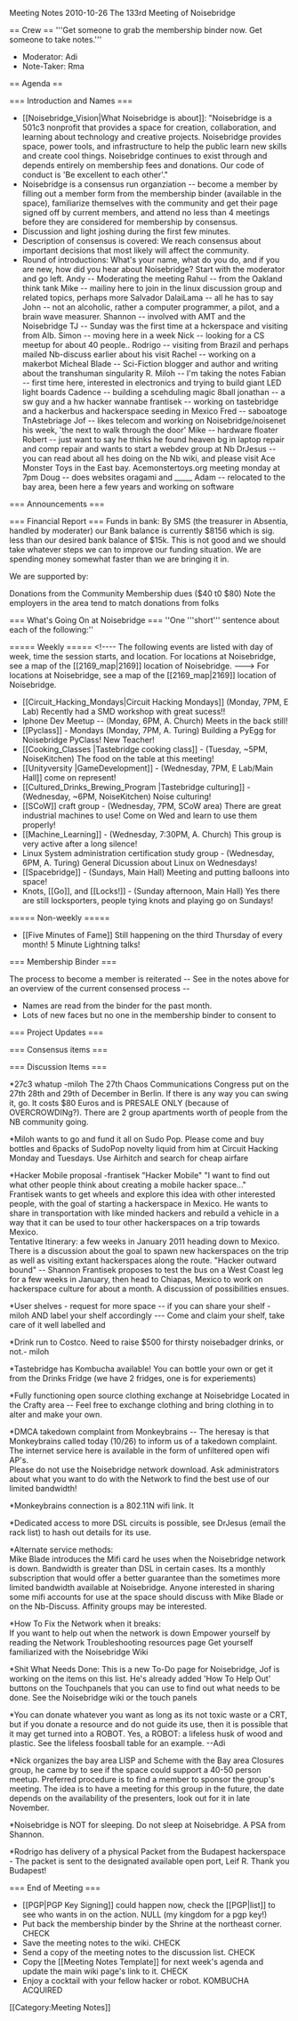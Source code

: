 Meeting Notes 2010-10-26 
 The 133rd Meeting of Noisebridge

== Crew ==
'''Get someone to grab the membership binder now. Get someone to take notes.'''

* Moderator: Adi
* Note-Taker: Rma

== Agenda ==

=== Introduction and Names ===
* [[Noisebridge_Vision|What Noisebridge is about]]: "Noisebridge is a 501c3 nonprofit that provides a space for creation, collaboration, and learning about technology and creative projects. Noisebridge provides space, power tools, and infrastructure to help the public learn new skills and create cool things. Noisebridge continues to exist through and depends entirely on membership fees and donations. Our code of conduct is 'Be excellent to each other'."
* Noisebridge is a consensus run organziation -- become a member by filling out a member form from the membership binder (available in the space), familiarize themselves with the community and get their page signed off by current members, and attend no less than 4 meetings before they are considered for membership by consensus.
* Discussion and light joshing during the first few minutes.  
* Description of consensus is covered:  We reach consensus about important decisions that most likely will affect the community.
* Round of introductions: What's your name, what do you do, and if you are new, how did you hear about Noisebridge? Start with the moderator and go left.
    Andy -- Moderating the meeting 
    Rahul -- from the Oakland think tank
    Mike -- mailiny here to join in the linux discussion group and related topics, perhaps more
    Salvador DalaiLama -- all he has to say
    John -- not an alcoholic, rather a computer programmer, a pilot, and a brain wave measurer.
    Shannon -- involved with AMT and the Noisebridge
    TJ -- Sunday was the first time at a hckerspace and visiting from Alb.
    Simon -- moving here in a week
    Nick -- looking for a CS meetup for about 40 people..
    Rodrigo -- visiting from Brazil and perhaps mailed Nb-discuss earlier about his visit
    Rachel -- working on a makerbot 
    Micheal Blade -- Sci-Fiction blogger and author and writing about the transhuman singularity
    R. Miloh -- I'm taking the notes
    Fabian -- first time here, interested in electronics and trying to build giant LED light boards
    Cadence -- building a scehduling magic 8ball
    jonathan --  a sw guy and a hw hacker wannabe
    frantisek -- working on tastebridge and a hackerbus and hackerspace seeding in Mexico
    Fred -- saboatoge TnAstebriage
    Jof -- likes telecom and working on Noisebridge/noisenet his week, 'the next to walk through the door'
    Mike -- hardware floater
    Robert -- just want to say he thinks he found heaven bg in laptop repair and comp repair and wants to start a webdev group at Nb
    DrJesus -- you can read about all hes doing on the Nb wiki, and please visit Ace Monster Toys in the East bay. Acemonstertoys.org meeting monday at 7pm
    Doug -- does websites oragami and _____
    Adam -- relocated to the bay area, been here a few years and working on software


=== Announcements ===

=== Financial Report ===
Funds in bank: 
By SMS (the treasurer in Absentia, handled by moderater) our Bank balance is currently $8156 which is sig. less than our desired bank balance of $15k.  This is not good and we should take whatever steps we can to improve our funding situation.  We are spending money somewhat faster than we are bringing it in.

We are supported by: 

Donations from the Community
Membership dues ($40 t0 $80)
Note the employers in the area tend to match donations from folks

=== What's Going On at Noisebridge ===
''One '''short''' sentence about each of the following:''

===== Weekly =====
&lt;!----
The following events are listed with day of week, time the session starts, and location.
For locations at Noisebridge, see a map of the [[2169_map|2169]] location of Noisebridge.
--->
For locations at Noisebridge, see a map of the [[2169_map|2169]] location of Noisebridge.

* [[Circuit_Hacking_Mondays|Circuit Hacking Mondays]] (Monday, 7PM,  E Lab)  Recently had a SMD workshop with great sucess!!
* Iphone Dev Meetup  -- (Monday, 6PM, A. Church)  Meets in the back still! 
* [[Pyclass]] - Mondays (Monday, 7PM, A. Turing)  Building a PyEgg for Noisebridge PyClass!  New Teacher!
* [[Cooking_Classes |Tastebridge cooking class]] - (Tuesday, ~5PM, NoiseKitchen)  The food on the table at this meeting!
* [[Unityversity |GameDevelopment]] - (Wednesday, 7PM, E Lab/Main Hall]]  come on represent!
* [[Cultured_Drinks_Brewing_Program |Tastebridge culturing]] - (Wednesday, ~6PM, NoiseKitchen)  Noise culturing!
* [[SCoW]] craft group - (Wednesday, 7PM, SCoW area)  There are great industrial machines to use!  Come on Wed and learn to use them properly!
* [[Machine_Learning]] - (Wednesday, 7:30PM, A. Church)  This group is very active after a long silence! 
* Linux System administration certification study group - (Wednesday, 6PM, A. Turing)  General Dicussion about Linux on Wednesdays!
* [[Spacebridge]] - (Sundays, Main Hall)   Meeting and putting balloons into space!
* Knots, [[Go]], and [[Locks!]] - (Sunday afternoon, Main Hall)  Yes there are still locksporters, people tying knots and playing go on Sundays!

===== Non-weekly =====
* [[Five Minutes of Fame]]  Still happening on the third Thursday of every month!  5 Minute Lightning talks!  


=== Membership Binder ===

The process to become a member is reiterated -- See in the notes above for an overview of the current consensed process -- 

* Names are read from the binder for the past month.
* Lots of new faces but no one in the membership binder to consent to

=== Project Updates ===

=== Consensus items ===

=== Discussion Items ===

*27c3 whatup   -miloh
The 27th Chaos Communications Congress put on the 27th 28th and 29th of December in Berlin.  If there is any way you can swing it, go.
It costs $80 Euros and is PRESALE ONLY (because of OVERCROWDINg?).  There are 2 group apartments worth of people from the NB community going.

*Miloh wants to go and fund it all on Sudo Pop.  Please come and buy bottles and 6packs of SudoPop novelty liquid from him at Circuit Hacking Monday and Tuesdays.
Use Airhitch and search for cheap airfare 

*Hacker Mobile proposal -frantisek
"Hacker Mobile"
"I want to find out what other people think about creating a mobile hacker space..."  
Frantisek wants to get wheels and explore this idea with other interested people, with the goal of starting a hackerspace in Mexico.  He wants to share in transportation with like minded hackers and rebuild a vehicle in a way that it can be used to tour other hackerspaces on a trip towards Mexico.  
Tentative Itinerary:  a few weeks in January 2011 heading down to Mexico. 
There is a discussion about the goal to spawn new hackerspaces on the trip as well as visiting extant hackerspaces along the route.
"Hacker outward bound"  -- Shannon
Frantisek proposes to test the bus on a West Coast leg for a few weeks in January, then head to Chiapas, Mexico to work on hackerspace culture for about a month.
A discussion of possibilities ensues.

*User shelves -  request for more space -- if you can share your shelf  -miloh
AND label your shelf accordingly --- 
Come and claim your shelf, take care of it well labelled and 

*Drink run to Costco.   Need to raise $500 for thirsty noisebadger drinks, or not.- miloh

*Tastebridge has Kombucha available!  You can bottle your own or get it from the Drinks Fridge (we have 2 fridges, one  is for experiements)

*Fully functioning open source clothing exchange at Noisebridge  Located in the Crafty area --
Feel free to exchange clothing and bring clothing in to alter and make your own.

*DMCA takedown complaint from Monkeybrains -- The heresay is that Monkeybrains called today (10/26) to inform us of a takedown complaint.
The internet service here is available in the form of unfiltered open wifi AP's.  
Please do not use the Noisebridge network download.  Ask administrators about what you want to do with the Network to find the best use of our limited bandwidth!

*Monkeybrains connection is a 802.11N wifi link.  It 

*Dedicated access to more DSL circuits is possible, see DrJesus (email the rack list) to hash out details for its use.  
 
*Alternate service methods:  
Mike Blade introduces the Mifi card he uses when the Noisebridge network is down.  Bandwidth is greater than DSL in certain cases.  Its a monthly subscription that would offer a better guarantee than the sometimes more limited bandwidth available at Noisebridge.  Anyone interested in sharing some mifi accounts for use at the space should discuss with Mike Blade or on the Nb-Discuss.  Affinity groups may be interested.

*How To Fix the Network when it breaks:  
If you want to help out when the network is down
Empower yourself by reading the Network Troubleshooting resources page
Get yourself familiarized with the Noisebridge Wiki

*Shit What Needs Done:
This is a new To-Do page for Noisebridge, Jof is working on the items on this list. He's already added 'How To Help Out' buttons on the Touchpanels that you can use to find out what needs to be done.  See the Noisebridge wiki or the touch panels

*You can donate whatever you want as long as its not toxic waste or a CRT, but if you donate a resource and do not guide its use, then it is possible that it may get turned into a ROBOT.  Yes, a ROBOT:  a lifeless husk of wood and plastic.  See the lifeless foosball table for an example. --Adi

*Nick organizes the bay area LISP and Scheme with the Bay area Closures group, he came by to see if the space could support a 40-50 person meetup.
Preferred procedure is to find a member to sponsor the group's meeting.   The idea is to have a meeting for this group in the future, the date depends on the availability of the presenters, look out for it in late November.  

*Noisebridge is NOT for sleeping.  Do not sleep at Noisebridge.  A PSA from Shannon.

*Rodrigo has delivery of a physical Packet from the Budapest hackerspace -  The packet is sent to the designated available open port, Leif R.
Thank you Budapest!

=== End of Meeting ===
* [[PGP|PGP Key Signing]] could happen now, check the [[PGP|list]] to see who wants in on the action.  NULL  (my kingdom for a pgp key!)
* Put back the membership binder by the Shrine at the northeast corner.  CHECK
* Save the meeting notes to the wiki. CHECK
* Send a copy of the meeting notes to the discussion list.  CHECK
* Copy the [[Meeting Notes Template]] for next week's agenda and update the main wiki page's link to it.  CHECK
* Enjoy a cocktail with your fellow hacker or robot.  KOMBUCHA ACQUIRED

[[Category:Meeting Notes]]